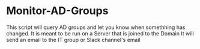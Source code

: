 # Monitor-AD-Groups
This script will query AD groups and let you know when somethhing has changed.
It is meant to be run on a Server that is joined to the Domain
It will send an email to the IT group or Slack channel's email
